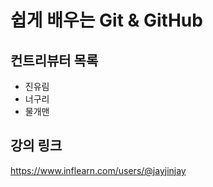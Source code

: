 # 쉽게 배우는 Git & GitHub

## 컨트리뷰터 목록

- 진유림
- 너구리
- 물개맨

## 강의 링크
https://www.inflearn.com/users/@jayjinjay